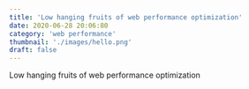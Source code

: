```yaml
---
title: 'Low hanging fruits of web performance optimization'
date: 2020-06-28 20:06:80
category: 'web performance'
thumbnail: './images/hello.png'
draft: false
---
```


Low hanging fruits of web performance optimization
